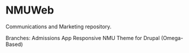 NMUWeb
======

Communications and Marketing repository.

Branches:
  Admissions App
  Responsive NMU Theme for Drupal (Omega-Based)
  
